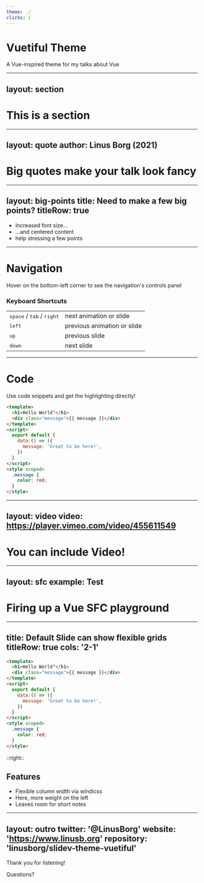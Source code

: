 ```yaml
---
theme: ./
clicks: 1
---
```


# Vuetiful Theme

A Vue-inspired theme for my talks about Vue

---
layout: section
---

# This is a section

---
layout: quote
author: Linus Borg (2021)
---

# Big quotes make your talk look fancy

---
layout: big-points
title: Need to make a few big points?
titleRow: true
---

- Increased font size...
- ...and centered content
- help stressing a few points

---

# Navigation

Hover on the bottom-left corner to see the navigation's controls panel

### Keyboard Shortcuts

|     |     |
| --- | --- |
| <kbd>space</kbd> / <kbd>tab</kbd> / <kbd>right</kbd> | next animation or slide |
| <kbd>left</kbd> | previous animation or slide |
| <kbd>up</kbd> | previous slide |
| <kbd>down</kbd> | next slide |

---

# Code

Use code snippets and get the highlighting directly!

```html
<template>
  <h1>Hello World"</h1>
  <div class="message">{{ message }}</div>
</template>
<script>
  export default {
    data:() => ({
      message: 'Great to be here!',
    })
  }
</script>
<style scoped>
  .message {
    color: red;
  }
</style>
```

---
layout: video
video: https://player.vimeo.com/video/455611549
---

# You can include Video!

---
layout: sfc
example: Test
---

# Firing up a Vue SFC playground

---
title: Default Slide can show flexible grids
titleRow: true
cols: '2-1'
---

```html
<template>
  <h1>Hello World"</h1>
  <div class="message">{{ message }}</div>
</template>
<script>
  export default {
    data:() => ({
      message: 'Great to be here!',
    })
  }
</script>
<style scoped>
  .message {
    color: red;
  }
</style>
```

::right::

## Features

* Flexible column width via windicss
* Here, more weight on the left
* Leaves room for short notes

---
layout: outro
twitter: '@LinusBorg'
website: 'https://www.linusb.org'
repository: 'linusborg/slidev-theme-vuetiful'
---

Thank you for listening!

Questions?

